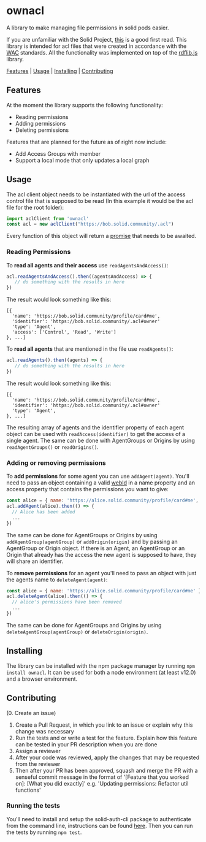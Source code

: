 # ownacl

A library to make managing file permissions in solid pods easier. 

If you are unfamiliar with the Solid Project, [this](https://solid.mit.edu/) is a good first read. 
This library is intended for acl files that were created in accordance with the [WAC](https://www.w3.org/wiki/WebAccessControl) standards.
All the functionality was implemented on top of the [rdflib.js](https://github.com/linkeddata/rdflib.js) library.

[Features](#Features) | [Usage](#Usage) | [Installing](#Installing) | [Contributing](#Contributing)

## Features

At the moment the library supports the following functionality:
* Reading permissions
* Adding permissions
* Deleting permissions

Features that are planned for the future as of right now include:
* Add Access Groups with member
* Support a local mode that only updates a local graph

## Usage

The acl client object needs to be instantiated with the url of the access control file that is supposed to be read (In this example it would be the acl file for the root folder):
```javascript
import aclClient from 'ownacl'
const acl = new aclClient("https://bob.solid.community/.acl")
```

Every function of this object will return a [promise](https://developer.mozilla.org/de/docs/Web/JavaScript/Reference/Global_Objects/Promise) that needs to be awaited.


### Reading Permissions

To **read all agents and their access** use `readAgentsAndAccess()`:
```javascript
acl.readAgentsAndAccess().then((agentsAndAccess) => {
   // do something with the results in here
})
```
The result would look something like this:
```
[{
  'name': 'https://bob.solid.community/profile/card#me',
  'identifier': 'https://bob.solid.community/.acl#owner'
  'type': 'Agent',
  'access': ['Control', 'Read', 'Write']
}, ...]
```

To **read all agents** that are mentioned in the file use `readAgents()`:
```javascript
acl.readAgents().then((agents) => {
   // do something with the results in here
})
```
The result would look something like this:
```
[{
  'name': 'https://bob.solid.community/profile/card#me',
  'identifier': 'https://bob.solid.community/.acl#owner'
  'type': 'Agent',
}, ...]
```

The resulting array of agents and the identifier property of each agent object can be used with `readAccess(identifier)` to get the access of a single agent. 
The same can be done with AgentGroups or Origins by using `readAgentGroups()` or `readOrigins()`.

### Adding or removing permissions

To **add permissions** for some agent you can use `addAgent(agent)`. 
You'll need to pass an object containing a valid [webId](https://www.w3.org/2005/Incubator/webid/spec/identity/) in a name property and an access property that contains the permissions you want to give:
```javascript
const alice = { name: 'https://alice.solid.community/profile/card#me', access: ['Read', 'Write'] }
acl.addAgent(alice).then(() => {
  // Alice has been added
  ...
})
```

The same can be done for AgentGroups or Origins by using `addAgentGroup(agentGroup)` or `addOrigin(origin)` and by passing an AgentGroup or Origin object.
If there is an Agent, an AgentGroup or an Origin that already has the access the new agent is supposed to have, they will share an identifier.

To **remove permissions** for an agent you'll need to pass an object with just the agents name to `deleteAgent(agent)`:
```javascript
const alice = { name: 'https://alice.solid.community/profile/card#me' }
acl.deleteAgent(alice).then(() => {
  // alice's permissions have been removed
  ...
})
```

The same can be done for AgentGroups and Origins by using `deleteAgentGroup(agentGroup)` or `deleteOrigin(origin)`.

## Installing

The library can be installed with the npm package manager by running `npm install ownacl`. It can be used for both a node environment (at least v12.0) and a browser environment.

## Contributing

(0. Create an issue)
1. Create a Pull Request, in which you link to an issue or explain why this change was necessary
2. Run the tests and or write a test for the feature. Explain how this feature can be tested in your PR description when you are done
3. Assign a reviewer
4. After your code was reviewed, apply the changes that may be requested from the reviewer
5. Then after your PR has been approved, squash and merge the PR with a senseful commit message in the format of '[Feature that you worked on]: [What you did exactly]' e.g. 'Updating permissions: Refactor util functions'

### Running the tests

You'll need to install and setup the solid-auth-cli package to authenticate from the command line, instructions can be found [here](https://github.com/jeff-zucker/solid-auth-cli). 
Then you can run the tests by running `npm test`.
